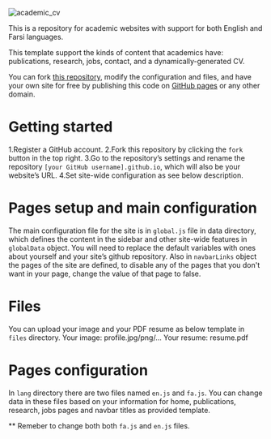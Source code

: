 ![academic_cv](https://github.com/simamojtahedi/simamojtahedi/assets/64223524/3b0a48fc-a5aa-4ff2-b6cb-3fc88e3d3b00)

This is a repository for academic websites with support for both English and Farsi languages.

This template support the kinds of content that academics have: publications, research, jobs, contact, and a dynamically-generated CV.

You can fork [this repository](https://github.com/simamojtahedi/academic-resume), modify the configuration and files, and have your own site for free by publishing this code on [GitHub pages](https://pages.github.com/) or any other domain.

# Getting started

1.Register a GitHub account.
2.Fork this repository by clicking the `fork` button in the top right.
3.Go to the repository’s settings and rename the repository `[your GitHub username].github.io`, which will also be your website’s URL.
4.Set site-wide configuration as see below description.

# Pages setup and main configuration

The main configuration file for the site is in `global.js` file in data directory, which defines the content in the sidebar and other site-wide features in `globalData` object.
You will need to replace the default variables with ones about yourself and your site’s github repository.
Also in `navbarLinks` object the pages of the site are defined, to disable any of the pages that you don't want in your page, change the value of that page to false.

# Files

You can upload your image and your PDF resume as below template in `files` directory.
Your image: profile.jpg/png/...
Your resume: resume.pdf

# Pages configuration

In `lang` directory there are two files named `en.js` and `fa.js`.
You can change data in these files based on your information for home, publications, research, jobs pages and navbar titles as provided template.

\*\* Remeber to change both both `fa.js` and `en.js` files.
